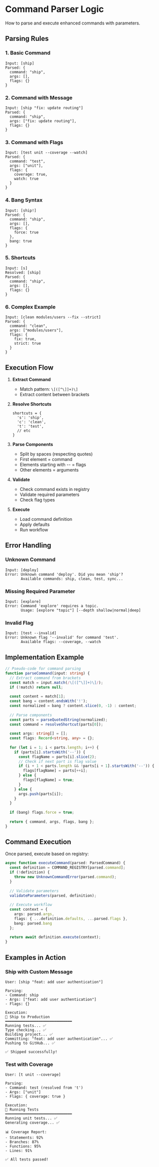 # Command Parser Logic

How to parse and execute enhanced commands with parameters.

## Parsing Rules

### 1. Basic Command
```
Input: [ship]
Parsed: {
  command: "ship",
  args: [],
  flags: {}
}
```

### 2. Command with Message
```
Input: [ship "fix: update routing"]
Parsed: {
  command: "ship",
  args: ["fix: update routing"],
  flags: {}
}
```

### 3. Command with Flags
```
Input: [test unit --coverage --watch]
Parsed: {
  command: "test",
  args: ["unit"],
  flags: {
    coverage: true,
    watch: true
  }
}
```

### 4. Bang Syntax
```
Input: [ship!]
Parsed: {
  command: "ship",
  args: [],
  flags: {
    force: true
  },
  bang: true
}
```

### 5. Shortcuts
```
Input: [s]
Resolved: [ship]
Parsed: {
  command: "ship",
  args: [],
  flags: {}
}
```

### 6. Complex Example
```
Input: [clean modules/users --fix --strict]
Parsed: {
  command: "clean", 
  args: ["modules/users"],
  flags: {
    fix: true,
    strict: true
  }
}
```

## Execution Flow

1. **Extract Command**
   - Match pattern: `\[([^\]]+)\]`
   - Extract content between brackets

2. **Resolve Shortcuts**
   ```
   shortcuts = {
     's': 'ship',
     'c': 'clean',
     't': 'test',
     // etc
   }
   ```

3. **Parse Components**
   - Split by spaces (respecting quotes)
   - First element = command
   - Elements starting with -- = flags
   - Other elements = arguments

4. **Validate**
   - Check command exists in registry
   - Validate required parameters
   - Check flag types

5. **Execute**
   - Load command definition
   - Apply defaults
   - Run workflow

## Error Handling

### Unknown Command
```
Input: [deploy]
Error: Unknown command 'deploy'. Did you mean 'ship'?
       Available commands: ship, clean, test, sync...
```

### Missing Required Parameter
```
Input: [explore]
Error: Command 'explore' requires a topic.
       Usage: [explore "topic"] [--depth shallow|normal|deep]
```

### Invalid Flag
```
Input: [test --invalid]
Error: Unknown flag '--invalid' for command 'test'.
       Available flags: --coverage, --watch
```

## Implementation Example

```typescript
// Pseudo-code for command parsing
function parseCommand(input: string) {
  // Extract command from brackets
  const match = input.match(/\[([^\]]+)\]/);
  if (!match) return null;
  
  const content = match[1];
  const bang = content.endsWith('!');
  const normalized = bang ? content.slice(0, -1) : content;
  
  // Parse components
  const parts = parseQuotedString(normalized);
  const command = resolveShortcut(parts[0]);
  
  const args: string[] = [];
  const flags: Record<string, any> = {};
  
  for (let i = 1; i < parts.length; i++) {
    if (parts[i].startsWith('--')) {
      const flagName = parts[i].slice(2);
      // Check if next part is flag value
      if (i + 1 < parts.length && !parts[i + 1].startsWith('--')) {
        flags[flagName] = parts[++i];
      } else {
        flags[flagName] = true;
      }
    } else {
      args.push(parts[i]);
    }
  }
  
  if (bang) flags.force = true;
  
  return { command, args, flags, bang };
}
```

## Command Execution

Once parsed, execute based on registry:

```typescript
async function executeCommand(parsed: ParsedCommand) {
  const definition = COMMAND_REGISTRY[parsed.command];
  if (!definition) {
    throw new UnknownCommandError(parsed.command);
  }
  
  // Validate parameters
  validateParameters(parsed, definition);
  
  // Execute workflow
  const context = {
    args: parsed.args,
    flags: { ...definition.defaults, ...parsed.flags },
    bang: parsed.bang
  };
  
  return await definition.execute(context);
}
```

## Examples in Action

### Ship with Custom Message
```
User: [ship "feat: add user authentication"]

Parsing:
- Command: ship
- Args: ["feat: add user authentication"]
- Flags: {}

Execution:
🚀 Ship to Production
━━━━━━━━━━━━━━━━━━━━━━━━━━━━━━
Running tests... ✅
Type checking... ✅
Building project... ✅
Committing: "feat: add user authentication"... ✅
Pushing to GitHub... ✅

✅ Shipped successfully!
```

### Test with Coverage
```
User: [t unit --coverage]

Parsing:
- Command: test (resolved from 't')
- Args: ["unit"]
- Flags: { coverage: true }

Execution:
🧪 Running Tests
━━━━━━━━━━━━━━━━━━━━━━━━━━━━━━
Running unit tests... ✅
Generating coverage... ✅

📊 Coverage Report:
- Statements: 92%
- Branches: 87%
- Functions: 95%
- Lines: 91%

✅ All tests passed!
```